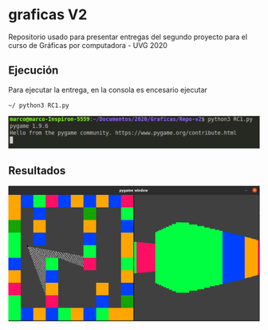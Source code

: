 # graficas V2

Repositorio usado para presentar entregas del segundo proyecto para el curso de Gráficas por computadora - UVG 2020

## Ejecución

Para ejecutar la entrega, en la consola es encesario ejecutar 
```
~/ python3 RC1.py
```

![Comandos](./Comandos.png "Comandos")

## Resultados

![Resultado](./Resultado.png "El sol en vitrina")
